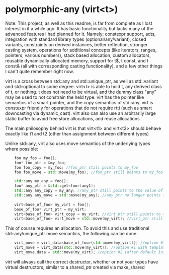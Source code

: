 # polymorphic-any (virt\<t>)

Note: This project, as well as this readme, is far from complete as I lost interest in it a while ago. It has basic functionality but lacks many of the advanced features i had planned for it. Namely: constexpr support, adts, integration with standard library types (optional/any/variant), closed variants, constraints on derived instances, better reflection, stronger casting system, operations for additional concepts (like iterators, ranges, pointers, various numbers), stack based allocation, custom allocators, reusable dynamically allocated memory, support for t$, t const, and t const& (all with corresponding casting functionality), and a few other things I can't quite remember right now.

virt is a cross between std::any and std::unique_ptr, as well as std::variant and std::optional to some degree.
virt\<t> is able to hold t, any derived class of t, or nothing.
t does not need to be virtual, and the dummy class "any" may be used to not constrain the held type.
virt has the pointer like semantics of a smart pointer, and the copy semantics of std::any.
virt is constexpr friendly for operations that do not require rtti (such as smart downcasting via dynamic_cast).
virt also can also use an arbitrarily large static buffer to avoid free store allocations, and reuse allocations


The main philosophy behind virt is that virt\<t1> and virt\<t2> should behave exactly like t1 and t2 (other than assignment between different types)

Unlike std::any, virt also uses move semantics of the underlying types where possible:
```c++
    foo my_foo = foo{};
    foo* foo_ptr = &my_foo;
    foo foo_copy = my_foo; //foo_ptr still points to my_foo
    foo foo_move = std::move(my_foo); //foo_ptr still points to my_foo

    std::any my_any = foo{};
    foo* any_ptr = &std::get<foo>(any1);
    std::any any_copy = my_any; //any_ptr still points to the value of my_any
    std::any any_move = std::move(my_any); //any_ptr no longer points to the value of my_any :(
    
    virt<base_of_foo> my_virt = foo{};
    base_of_foo* virt_ptr = my_virt;
    virt<base_of_foo> virt_copy = my_virt; //virt_ptr still points to the value of my_virt
    virt<base_of_foo> virt_move = std::move(my_virt); //virt_ptr still points to the value of my_virt
```
This of course requires an allocation. To avoid this and use traditional std::any/unique_ptr move semantics, the following can be done:
```c++
    virt_move = virt_data<base_of_foo>{std::move(my_virt)}; //option #1
    virt_move = virt_data{std::move(my_virt)}; //option #1 with template deduction
    virt_move.data = std::move(my_virt); //option #2 (after default initializing virt_move)
```

virt will always call the correct destructor, whether or not your types have virtual destructors, similar to a shared_ptr created via make_shared
